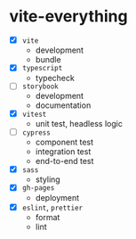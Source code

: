 # vite-everything

-   [x] `vite`
    -   development
    -   bundle
-   [x] `typescript`
    -   typecheck
-   [ ] `storybook`
    -   development
    -   documentation
-   [x] `vitest`
    -   unit test, headless logic
-   [ ] `cypress`
    -   component test
    -   integration test
    -   end-to-end test
-   [x] `sass`
    -   styling
-   [x] `gh-pages`
    -   deployment
-   [x] `eslint`, `prettier`
    -   format
    -   lint
